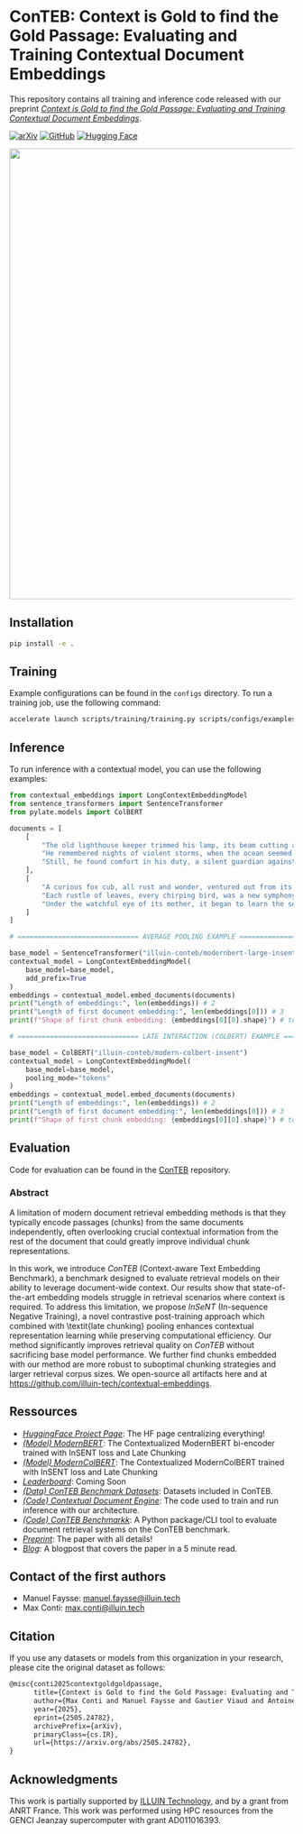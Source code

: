# ConTEB: Context is Gold to find the Gold Passage: Evaluating and Training Contextual Document Embeddings

This repository contains all training and inference code released with our preprint [*Context is Gold to find the Gold Passage: Evaluating and Training Contextual Document Embeddings*](https://arxiv.org/abs/2505.24782).


[![arXiv](https://img.shields.io/badge/arXiv-2505.24782-b31b1b.svg?style=for-the-badge)](https://arxiv.org/abs/2505.24782)
[![GitHub](https://img.shields.io/badge/Code_Repository-100000?style=for-the-badge&logo=github&logoColor=white)](https://github.com/illuin-tech/contextual-embeddings)
[![Hugging Face](https://img.shields.io/badge/ConTEB_HF_Page-FFD21E?style=for-the-badge&logo=huggingface&logoColor=000)](https://huggingface.co/illuin-conteb)


<img src="https://cdn-uploads.huggingface.co/production/uploads/60f2e021adf471cbdf8bb660/jq_zYRy23bOZ9qey3VY4v.png" width="800">


## Installation

```bash
pip install -e .
```

## Training

Example configurations can be found in the `configs` directory. To run a training job, use the following command:

```bash
accelerate launch scripts/training/training.py scripts/configs/examples/modernbert.yaml
```

## Inference

To run inference with a contextual model, you can use the following examples:
```python
from contextual_embeddings import LongContextEmbeddingModel
from sentence_transformers import SentenceTransformer
from pylate.models import ColBERT

documents = [
    [
        "The old lighthouse keeper trimmed his lamp, its beam cutting a lonely path through the fog.",
        "He remembered nights of violent storms, when the ocean seemed to swallow the sky whole.",
        "Still, he found comfort in his duty, a silent guardian against the treacherous sea."
    ],
    [
        "A curious fox cub, all rust and wonder, ventured out from its den for the first time.",
        "Each rustle of leaves, every chirping bird, was a new symphony to its tiny ears.",
        "Under the watchful eye of its mother, it began to learn the secrets of the whispering forest."
    ]
]

# ============================== AVERAGE POOLING EXAMPLE ==============================

base_model = SentenceTransformer("illuin-conteb/modernbert-large-insent")
contextual_model = LongContextEmbeddingModel(
    base_model=base_model,
    add_prefix=True
)
embeddings = contextual_model.embed_documents(documents)
print("Length of embeddings:", len(embeddings)) # 2
print("Length of first document embedding:", len(embeddings[0])) # 3
print(f"Shape of first chunk embedding: {embeddings[0][0].shape}") # torch.Size([768])

# ============================== LATE INTERACTION (COLBERT) EXAMPLE ==============================

base_model = ColBERT("illuin-conteb/modern-colbert-insent")
contextual_model = LongContextEmbeddingModel(
    base_model=base_model,
    pooling_mode="tokens"
)
embeddings = contextual_model.embed_documents(documents)
print("Length of embeddings:", len(embeddings)) # 2
print("Length of first document embedding:", len(embeddings[0])) # 3
print(f"Shape of first chunk embedding: {embeddings[0][0].shape}") # torch.Size([22, 128])
```

## Evaluation

Code for evaluation can be found in the [ConTEB](https://github.com/illuin-tech/conteb) repository.


### Abstract

A limitation of modern document retrieval embedding methods is that they typically encode passages (chunks) from the same documents independently, often overlooking crucial contextual information from the rest of the document that could greatly improve individual chunk representations.

In this work, we introduce *ConTEB* (Context-aware Text Embedding Benchmark), a benchmark designed to evaluate retrieval models on their ability to leverage document-wide context. Our results show that state-of-the-art embedding models struggle in retrieval scenarios where context is required. To address this limitation, we propose *InSeNT* (In-sequence Negative Training), a novel contrastive post-training approach which combined with \textit{late chunking} pooling enhances contextual representation learning while preserving computational efficiency. Our method significantly improves retrieval quality on *ConTEB* without sacrificing base model performance. 
We further find chunks embedded with our method are more robust to suboptimal chunking strategies and larger retrieval corpus sizes.
We open-source all artifacts here and at https://github.com/illuin-tech/contextual-embeddings.

## Ressources

- [*HuggingFace Project Page*](https://huggingface.co/illuin-conteb): The HF page centralizing everything!
- [*(Model) ModernBERT*](https://huggingface.co/illuin-conteb/modernbert-large-insent): The Contextualized ModernBERT bi-encoder trained with InSENT loss and Late Chunking
- [*(Model) ModernColBERT*](https://huggingface.co/illuin-conteb/modern-colbert-insent): The Contextualized ModernColBERT trained with InSENT loss and Late Chunking
- [*Leaderboard*](TODO): Coming Soon
- [*(Data) ConTEB Benchmark Datasets*]([TODO](https://huggingface.co/collections/illuin-conteb/conteb-evaluation-datasets-6839fffd25f1d3685f3ad604)): Datasets included in ConTEB.
- [*(Code) Contextual Document Engine*](https://github.com/illuin-tech/contextual-embeddings): The code used to train and run inference with our architecture.
- [*(Code) ConTEB Benchmarkk*](https://github.com/illuin-tech/conteb): A Python package/CLI tool to evaluate document retrieval systems on the ConTEB benchmark.
- [*Preprint*](https://arxiv.org/abs/2505.24782): The paper with all details!
- [*Blog*](https://huggingface.co/blog/manu/conteb): A blogpost that covers the paper in a 5 minute read.

## Contact of the first authors

- Manuel Faysse: manuel.faysse@illuin.tech
- Max Conti: max.conti@illuin.tech

## Citation

If you use any datasets or models from this organization in your research, please cite the original dataset as follows:

```latex
@misc{conti2025contextgoldgoldpassage,
      title={Context is Gold to find the Gold Passage: Evaluating and Training Contextual Document Embeddings}, 
      author={Max Conti and Manuel Faysse and Gautier Viaud and Antoine Bosselut and Céline Hudelot and Pierre Colombo},
      year={2025},
      eprint={2505.24782},
      archivePrefix={arXiv},
      primaryClass={cs.IR},
      url={https://arxiv.org/abs/2505.24782}, 
}
```

## Acknowledgments

This work is partially supported by [ILLUIN Technology](https://www.illuin.tech/), and by a grant from ANRT France.
This work was performed using HPC resources from the GENCI Jeanzay supercomputer with grant AD011016393.

